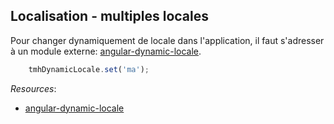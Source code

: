 ## Localisation - multiples locales

Pour changer dynamiquement de locale dans l'application, il faut s'adresser à un module externe: [angular-dynamic-locale](https://github.com/lgalfaso/angular-dynamic-locale).


``` js
	tmhDynamicLocale.set('ma');
```

 *Resources*: 

* [angular-dynamic-locale](https://github.com/lgalfaso/angular-dynamic-locale)
